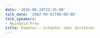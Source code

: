 ```yaml
---
date: '2016-08-24T23:35:00'
talk_date: '2002-09-01T00:00:00'
talk_speakers:
- Reinhold Frey
title: Kometen – Schöpfer oder Zerstörer
---
```

